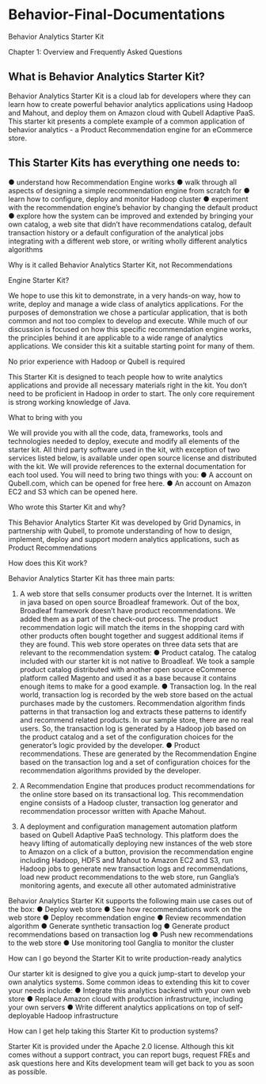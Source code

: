 Behavior-Final-Documentations
=============================
Behavior Analytics Starter Kit

Chapter 1: Overview and Frequently Asked Questions

What is Behavior Analytics Starter Kit?
---------------------------------------

Behavior Analytics Starter Kit is a cloud lab for developers where they can learn how to create powerful behavior 
analytics applications using Hadoop and Mahout, and deploy them on Amazon cloud with Qubell Adaptive PaaS. This 
starter kit presents a complete example of a common application of behavior analytics - a Product Recommendation 
engine for an eCommerce store. 

This Starter Kits has everything one needs to: 
----------------------------------------------

● understand how Recommendation Engine works
● walk through all aspects of designing a simple recommendation engine from scratch for 
● learn how to configure, deploy and monitor Hadoop cluster 
● experiment with the recommendation engine’s behavior by changing the default product 
● explore how the system can be improved and extended by bringing your own catalog, a web site that didn’t have 
  recommendations catalog, default transaction history or a default configuration of the analytical jobs
  integrating with a different web store, or writing wholly different analytics algorithms

Why is it called Behavior Analytics Starter Kit, not Recommendations 

Engine Starter Kit?

We hope to use this kit to demonstrate, in a very hands-on way, how to write, deploy and manage a wide class of 
analytics applications. For the purposes of demonstration we chose a particular application, that is both common
and not too complex to develop and execute. While much of our discussion is focused on how this specific 
recommendation engine works, the principles behind it are applicable to a wide range of analytics applications.
We consider this kit a suitable starting point for many of them. 

No prior experience with Hadoop or Qubell is required

This Starter Kit is designed to teach people how to write analytics applications and provide all necessary 
materials right in the kit. You don’t need to be proficient in Hadoop in order to start. The only core requirement 
is strong working knowledge of Java. 

What to bring with you

We will provide you with all the code, data, frameworks, tools and technologies needed to deploy, execute and 
modify all elements of the starter kit. All third party software used in the kit, with exception of two services 
listed below, is available under open source license and distributed with the kit. We will provide references to 
the external documentation for each tool used. You will need to bring two things with you:
● A account on Qubell.com, which can be opened for free here. 
● An account on Amazon EC2 and S3 which can be opened here.

Who wrote this Starter Kit and why?

This Behavior Analytics Starter Kit was developed by Grid Dynamics, in partnership with Qubell, to promote 
understanding of how to design, implement, deploy and support modern analytics applications, such as Product 
Recommendations

How does this Kit work?

Behavior Analytics Starter Kit has three main parts:
1) A web store that sells consumer products over the Internet. It is written in java based on open source 
Broadleaf framework. Out of the box, Broadleaf framework doesn’t have product recommendations. We added them as 
a part of the check-out process. The product recommendation logic will match the items in the shopping card with 
other products often bought together and suggest additional items if they are found. This web store operates on 
three data sets that are relevant to the recommendation system:
● Product catalog. The catalog included with our starter kit is not native to Broadleaf. We took a sample product 
catalog distributed with another open source eCommerce platform called Magento and used it as a base because it 
contains enough items to make for a good example. 
● Transaction log. In the real world, transaction log is recorded by the web store based on the actual purchases
made by the customers. Recommendation algorithm finds patterns in that transaction log and extracts these 
patterns to identify and recommend related products. In our sample store, there are no real users. So, the 
transaction log is generated by a Hadoop job based on the product catalog and a set of the configuration choices 
for the generator’s logic provided by the developer. 
● Product recommendations. These are generated by the Recommendation Engine based on the transaction log and a 
set of configuration choices for the recommendation algorithms provided by the developer. 

2) A Recommendation Engine that produces product recommendations for the online store based on its transactional 
log. This recommendation engine consists of a Hadoop cluster, transaction log generator and recommendation 
processor written with Apache Mahout. 
3) A deployment and configuration management automation platform based on Qubell Adaptive PaaS technology. This 
platform does the heavy lifting of automatically deploying new instances of the web store to Amazon on a click 
of a button, provision the recommendation engine including Hadoop, HDFS and Mahout to Amazon EC2 and S3, run 
Hadoop jobs to generate new transaction logs and recommendations, load new product recommendations to the web 
store, run Ganglia’s monitoring agents, and execute all other automated administrative 

Behavior Analytics Starter Kit supports the following main use cases out of the box:
● Deploy web store 
● See how recommendations work on the web store
● Deploy recommendation engine 
● Review recommendation algorithm
● Generate synthetic transaction log
● Generate product recommendations based on transaction log
● Push new recommendations to the web store
● Use monitoring tool Ganglia to  monitor the cluster

How can I go beyond the Starter Kit to write production-ready analytics 

Our starter kit is designed to give you a quick jump-start to develop your own analytics systems. Some common 
ideas to extending this kit to cover your needs include:
● Integrate this analytics backend with your own web store
● Replace Amazon cloud with production infrastructure, including your own servers
● Write different analytics applications on top of self-deployable Hadoop infrastructure

How can I get help taking this Starter Kit to production systems?

Starter Kit is provided under the Apache 2.0 license. Although this kit comes without a support contract, you 
can report bugs, request FREs and ask questions here and Kits development team will get back to you as soon 
as possible.
